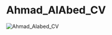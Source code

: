 # Ahmad_AlAbed_CV
![Ahmad_Alabed_CV](https://user-images.githubusercontent.com/58667082/144763447-2dd7382e-4fa0-4690-82af-c477da1365d4.png)


